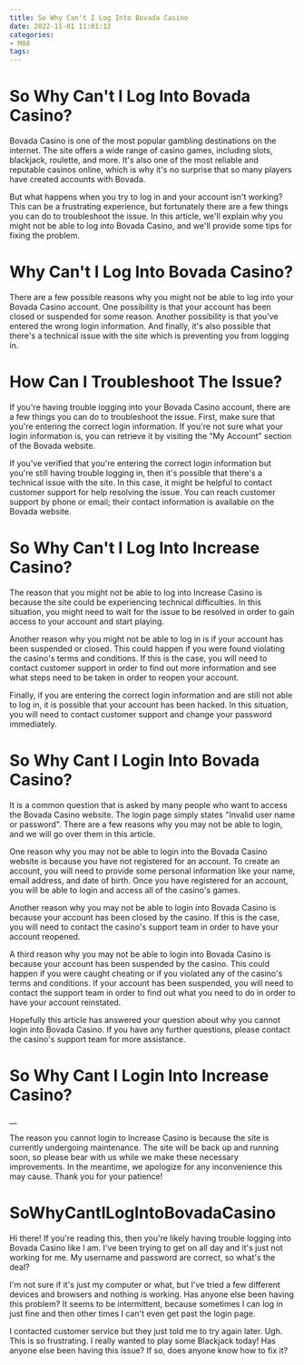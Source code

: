 ```yaml
---
title: So Why Can't I Log Into Bovada Casino
date: 2022-11-01 11:01:12
categories:
- M88
tags:
---
```



#  So Why Can't I Log Into Bovada Casino?

Bovada Casino is one of the most popular gambling destinations on the internet. The site offers a wide range of casino games, including slots, blackjack, roulette, and more. It's also one of the most reliable and reputable casinos online, which is why it's no surprise that so many players have created accounts with Bovada.

But what happens when you try to log in and your account isn't working? This can be a frustrating experience, but fortunately there are a few things you can do to troubleshoot the issue. In this article, we'll explain why you might not be able to log into Bovada Casino, and we'll provide some tips for fixing the problem.

# Why Can't I Log Into Bovada Casino?

There are a few possible reasons why you might not be able to log into your Bovada Casino account. One possibility is that your account has been closed or suspended for some reason. Another possibility is that you've entered the wrong login information. And finally, it's also possible that there's a technical issue with the site which is preventing you from logging in.

# How Can I Troubleshoot The Issue?

If you're having trouble logging into your Bovada Casino account, there are a few things you can do to troubleshoot the issue. First, make sure that you're entering the correct login information. If you're not sure what your login information is, you can retrieve it by visiting the "My Account" section of the Bovada website.

If you've verified that you're entering the correct login information but you're still having trouble logging in, then it's possible that there's a technical issue with the site. In this case, it might be helpful to contact customer support for help resolving the issue. You can reach customer support by phone or email; their contact information is available on the Bovada website.

#  So Why Can't I Log Into Increase Casino?

The reason that you might not be able to log into Increase Casino is because the site could be experiencing technical difficulties. In this situation, you might need to wait for the issue to be resolved in order to gain access to your account and start playing.

Another reason why you might not be able to log in is if your account has been suspended or closed. This could happen if you were found violating the casino's terms and conditions. If this is the case, you will need to contact customer support in order to find out more information and see what steps need to be taken in order to reopen your account.

Finally, if you are entering the correct login information and are still not able to log in, it is possible that your account has been hacked. In this situation, you will need to contact customer support and change your password immediately.

#  So Why Cant I Login Into Bovada Casino? 

It is a common question that is asked by many people who want to access the Bovada Casino website. The login page simply states "Invalid user name or password". There are a few reasons why you may not be able to login, and we will go over them in this article.

One reason why you may not be able to login into the Bovada Casino website is because you have not registered for an account. To create an account, you will need to provide some personal information like your name, email address, and date of birth. Once you have registered for an account, you will be able to login and access all of the casino's games.

Another reason why you may not be able to login into Bovada Casino is because your account has been closed by the casino. If this is the case, you will need to contact the casino's support team in order to have your account reopened.

A third reason why you may not be able to login into Bovada Casino is because your account has been suspended by the casino. This could happen if you were caught cheating or if you violated any of the casino's terms and conditions. If your account has been suspended, you will need to contact the support team in order to find out what you need to do in order to have your account reinstated.

Hopefully this article has answered your question about why you cannot login into Bovada Casino. If you have any further questions, please contact the casino's support team for more assistance.

#  So Why Cant I Login Into Increase Casino?

__

The reason you cannot login to Increase Casino is because the site is currently undergoing maintenance. The site will be back up and running soon, so please bear with us while we make these necessary improvements. In the meantime, we apologize for any inconvenience this may cause. Thank you for your patience!

#  SoWhyCantILogIntoBovadaCasino

Hi there! If you're reading this, then you're likely having trouble logging into Bovada Casino like I am. I've been trying to get on all day and it's just not working for me. My username and password are correct, so what's the deal?

I'm not sure if it's just my computer or what, but I've tried a few different devices and browsers and nothing is working. Has anyone else been having this problem? It seems to be intermittent, because sometimes I can log in just fine and then other times I can't even get past the login page.

I contacted customer service but they just told me to try again later. Ugh. This is so frustrating. I really wanted to play some Blackjack today! Has anyone else been having this issue? If so, does anyone know how to fix it?